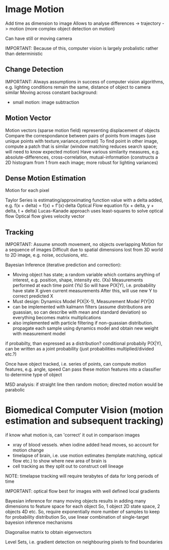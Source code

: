 <!-- SPDX-License-Identifier: zlib-acknowledgement -->
# Image Motion
Add time as dimension to image
Allows to analyse differences -> trajectory -> motion (more complex object detection on motion)

Can have still or moving camera

IMPORTANT: Because of this, computer vision is largely probalistic rather than deterministic
## Change Detection
IMPORTANT: Always assumptions in success of computer vision algorithms, e.g. lighting conditions remain the same, distance of object to camera similar
Moving across constant background:
  * small motion: image subtraction

## Motion Vector
Motion vectors (sparse motion field) representing displacement of objects
Compare the correspondance between pairs of points from images (use unique points with texture,variance,contrast)
To find point in other image, compute a patch that is similar (window matching reduces search space; will need to know expected motion)
Have various similarity measures, e.g. absolute-differences, cross-correlation, mutual-information (constructs a 2D histogram from 1 from each image; more robust for lighting variances)

## Dense Motion Estimation
Motion for each pixel 

Taylor Series is estimating/approximating function value with a delta added, e.g. f(x + delta) = f(x) + f'(x)·delta
Optical Flow equation f(x + delta, y + delta, t + delta)
Lucas-Kanade approach uses least-squares to solve optical flow
Optical flow gives velocity vector


## Tracking
IMPORTANT: Assume smooth movement, no objects overlapping
Motion for a sequence of images
Difficult due to spatial dimensions lost from 3D world to 2D image, e.g. noise, occlusions, etc.

Bayesian Inference (iterative prediction and correction):
  * Moving object has state; a random variable which contains anything of interest, e.g. position, shape, intensity etc. (Xs)
    Measurements performed at each time point (Ys)
    So will have P(X|Y), i.e. probability have state X given current measurements
    After this, will use new Y to correct predicted X
  * Must design: Dynamics Model P(X|X-1), Measurement Model P(Y|X)
  * can be implemented with kalmann filters (assume distributions are guassian, so can describe with mean and standard deviation) 
    so everything becomes matrix multiplications
  * also implemented with particle filtering if non-guassian distribution.
    propagate each sample using dynamics model and obtain new weight with measurement model

if probabilty, than expressed as a distribution?
conditional probabily P(X|Y), can be written as a joint probability (just probabilities multiplied/divided etc.?)

Once have object tracked, i.e. series of points, can compute motion features, e.g. angle, speed
Can pass these motion features into a classifier to determine type of object

MSD analysis: if straight line then random motion; directed motion would be parabolic

# Biomedical Computer Vision (motion estimation and subsequent tracking)
if know what motion is, can 'correct' it out in comparison images
* xray of blood vessels. when iodine added head moves, so account for motion change 
* timelapse of brain, i.e. use motion estimates (template matching, optical flow etc.) to show where new area of brain is
* cell tracking as they split out to construct cell lineage

NOTE: timelapse tracking will require terabytes of data for long periods of time

IMPORTANT: optical flow best for images with well defined local gradients 

Bayesian inference for many moving objects results in adding many dimensions to feature space for each object
So, 1 object 2D state space, 2 objects 4D etc.
So, require exponentially more number of samples to keep for probability distribution
So, use linear combination of single-target bayesion inference mechanisms

Diagonalise matrix to obtain eigenvectors

Level Sets, i.e. gradient detection on neighbouring pixels to find boundaries
